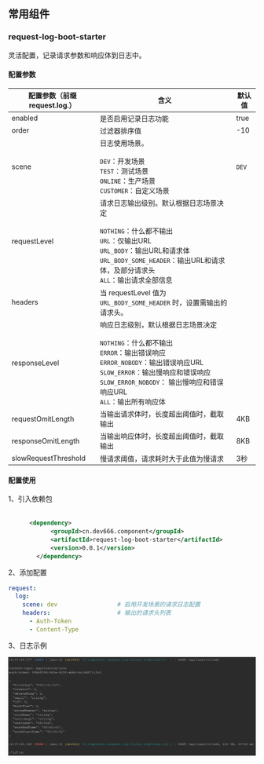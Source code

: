 ## 常用组件

### request-log-boot-starter

灵活配置，记录请求参数和响应体到日志中。

#### 配置参数

| 配置参数（前缀request.log.） | 含义                                                         | 默认值 |
| ---------------------------- | ------------------------------------------------------------ | ------ |
| enabled                      | 是否启用记录日志功能                                         | true   |
| order                        | 过滤器排序值                                                 | -10    |
| scene                        | 日志使用场景。<br /><br />`DEV`：开发场景<br />`TEST`：测试场景<br />`ONLINE`：生产场景<br />`CUSTOMER`：自定义场景 | `DEV`  |
| requestLevel                 | 请求日志输出级别。默认根据日志场景决定<br /><br />`NOTHING`：什么都不输出<br />`URL`：仅输出URL<br />`URL_BODY`：输出URL和请求体<br />`URL_BODY_SOME_HEADER`：输出URL和请求体，及部分请求头<br />`ALL`：输出请求全部信息 |        |
| headers                      | 当 requestLevel 值为 `URL_BODY_SOME_HEADER` 时，设置需输出的请求头。 |        |
| responseLevel                | 响应日志级别，默认根据日志场景决定<br /><br />`NOTHING`：什么都不输出<br />`ERROR`：输出错误响应<br />`ERROR_NOBODY`：输出错误响应URL<br />`SLOW_ERROR`：输出慢响应和错误响应<br />`SLOW_ERROR_NOBODY`： 输出慢响应和错误响应URL<br />`ALL`：输出所有响应体 |        |
| requestOmitLength            | 当输出请求体时，长度超出阈值时，截取输出                     | 4KB    |
| responseOmitLength           | 当输出响应体时，长度超出阈值时，截取输出                     | 8KB    |
| slowRequestThreshold         | 慢请求阈值，请求耗时大于此值为慢请求                         | 3秒    |



#### 配置使用

1、引入依赖包

```xml

      <dependency>
            <groupId>cn.dev666.component</groupId>
            <artifactId>request-log-boot-starter</artifactId>
            <version>0.0.1</version>
        </dependency>
```

2、添加配置

```yaml
request:
  log:
    scene: dev                 # 启用开发场景的请求日志配置
    headers:                   # 输出的请求头列表
      - Auth-Token
      - Content-Type
```

3、日志示例

![image-20220309143856440](README.assets\image-20220309143856440.png)
